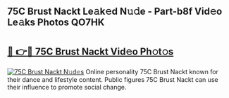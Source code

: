 ## 75C Brust Nackt Le𝚊k𝚎d N𝚞𝚍e - Part-b8f Vid𝚎o Le𝚊ks Photos QO7HK

# <h2><a href="http://fb768q.evod.top/?m=75C+Brust+Nackt">🔗 👉🔴 75C Brust Nackt Vid𝚎o Ph𝚘t𝚘s</a></h2>

[![75C Brust Nackt N𝚞d𝚎s](https://i.imgur.com/8V9OHl7.gif)](http://fb768q.evod.top/?m=75C+Brust+Nackt)
Online personality 75C Brust Nackt known for their dance and lifestyle content. Public figures 75C Brust Nackt can use their influence to promote social change. 
